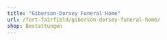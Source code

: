 ```yaml
---
title: "Giberson-Dorsey Funeral Home"
url: /fort-fairfield/giberson-dorsey-funeral-home/
shop: Bestattungen
---
```

